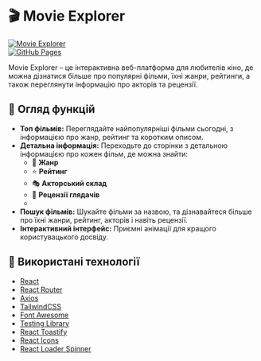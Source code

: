 
# 🎬 Movie Explorer

[![Movie Explorer](https://img.shields.io/badge/version-0.1.0-blue.svg)](https://github.com/Andrey9019/goit-react-hw-05-movies/)  
[![GitHub Pages](https://img.shields.io/badge/view-demo-green.svg)](https://Andrey9019.github.io/goit-react-hw-05-movies/)

Movie Explorer – це інтерактивна веб-платформа для любителів кіно, де можна дізнатися більше про популярні фільми, їхні жанри, рейтинги, а також переглянути інформацію про акторів та рецензії.

## 📖 Огляд функцій

- **Топ фільмів:** Переглядайте найпопулярніші фільми сьогодні, з інформацією про жанр, рейтинг та коротким описом.
- **Детальна інформація:** Переходьте до сторінки з детальною інформацією про кожен фільм, де можна знайти:
  - 🎥 **Жанр**
  - ⭐️ **Рейтинг**
  - 🎭 **Акторський склад**
  - 📝 **Рецензії глядачів**
  - 
- **Пошук фільмів:** Шукайте фільми за назвою, та дізнавайтеся більше про їхні жанри, рейтинг, акторів і навіть рецензії.
- **Інтерактивний інтерфейс:** Приємні анімації для кращого користувацького досвіду.

## 🧩 Використані технології

- [React](https://img.shields.io/badge/React-20232A?style=for-the-badge&logo=react&logoColor=61DAFB)
- [React Router](https://img.shields.io/badge/React_Router-CA4245?style=for-the-badge&logo=react-router&logoColor=white)
- [Axios](https://img.shields.io/badge/Axios-5A29E4?style=for-the-badge&logo=axios&logoColor=white)
- [TailwindCSS](https://img.shields.io/badge/Tailwind_CSS-38B2AC?style=for-the-badge&logo=tailwind-css&logoColor=white)
- [Font Awesome](https://img.shields.io/badge/Font_Awesome-339AF0?style=for-the-badge&logo=font-awesome&logoColor=white)
- [Testing Library](https://img.shields.io/badge/Testing_Library-E33332?style=for-the-badge&logo=testing-library&logoColor=white)
- [React Toastify](https://img.shields.io/badge/React_Toastify-F2790F?style=for-the-badge&logo=react-toastify&logoColor=white)
- [React Icons](https://img.shields.io/badge/React_Icons-4E8EE0?style=for-the-badge&logo=react&logoColor=white)
- [React Loader Spinner](https://img.shields.io/badge/Loader_Spinner-ffcc00?style=for-the-badge&logo=react&logoColor=black)

